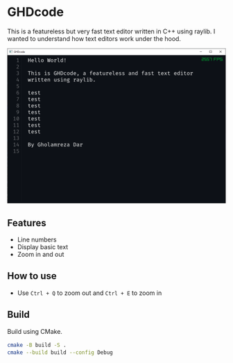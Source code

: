 # GHDcode

This is a featureless but very fast text editor written in C++ using raylib.
I wanted to understand how text editors work under the hood.

![demo image](images/demo2.png)

## Features

- Line numbers
- Display basic text
- Zoom in and out

## How to use

- Use `Ctrl + Q` to zoom out and `Ctrl + E` to zoom in

## Build

Build using CMake.

```sh
cmake -B build -S .
cmake --build build --config Debug
```
